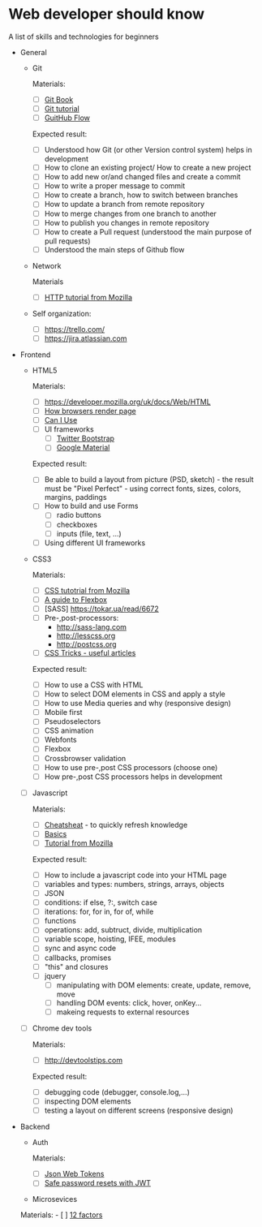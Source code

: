 # Web developer should know
A list of skills and technologies for beginners

- General
  - Git
    
    Materials:
    - [ ] [Git Book](https://git-scm.com/book/uk/v2)
    - [ ] [Git tutorial](https://www.codecademy.com/learn/learn-git)
    - [ ] [GuitHub Flow](https://guides.github.com/introduction/flow)
    
    Expected result:
    - [ ] Understood how Git (or other Version control system) helps in development
    - [ ] How to clone an existing project/ How to create a new project
    - [ ] How to add new or/and changed files and create a commit
    - [ ] How to write a proper message to commit
    - [ ] How to create a branch, how to switch between branches
    - [ ] How to update a branch from remote repository 
    - [ ] How to merge changes from one branch to another
    - [ ] How to publish you changes in remote repository
    - [ ] How to create a Pull request (understood the main purpose of pull requests)
    - [ ] Understood the main steps of Github flow
  - Network
  
    Materials
    - [ ] [HTTP tutorial from Mozilla](https://developer.mozilla.org/uk/docs/Web/HTTP)
  - Self organization:
    - [ ] https://trello.com/
    - [ ] https://jira.atlassian.com
- Frontend
  - HTML5
    
    Materials:
    - [ ] https://developer.mozilla.org/uk/docs/Web/HTML
    - [ ] [How browsers render page](https://habrahabr.ru/post/338840)
    - [ ] [Can I Use](https://caniuse.com)
    - [ ] UI frameworks
      - [ ] [Twitter Bootstrap](http://getbootstrap.com)
      - [ ] [Google Material](http://materializecss.com)
    
    Expected result:
    - [ ] Be able to build a layout from picture (PSD, sketch) - the result must be "Pixel Perfect" - using correct fonts, sizes, colors, margins, paddings
    - [ ] How to build and use Forms
      - [ ] radio buttons
      - [ ] checkboxes
      - [ ] inputs (file, text, ...)
    - [ ] Using different UI frameworks
    
  - CSS3
  
    Materials:
    - [ ] [CSS tutotrial from Mozilla](https://developer.mozilla.org/uk/docs/Web/CSS)
    - [ ] [A guide to Flexbox](https://css-tricks.com/snippets/css/a-guide-to-flexbox)
    - [ ] [SASS] https://tokar.ua/read/6672
    - [ ] Pre-,post-processors: 
      - http://sass-lang.com
      - http://lesscss.org
      - http://postcss.org
    - [ ] [CSS Tricks - useful articles](https://css-tricks.com)
    
    Expected result:
    - [ ] How to use a CSS with HTML
    - [ ] How to select DOM elements in CSS and apply a style
    - [ ] How to use Media queries and why (responsive design)
    - [ ] Mobile first
    - [ ] Pseudoselectors
    - [ ] CSS animation
    - [ ] Webfonts
    - [ ] Flexbox
    - [ ] Crossbrowser validation
    - [ ] How to use pre-,post CSS processors (choose one)
    - [ ] How pre-,post CSS processors helps in development
    
  - [ ] Javascript
  
    Materials:
    - [ ] [Cheatsheat](https://github.com/mbeaudru/modern-js-cheatsheet) - to quickly refresh knowledge
    - [ ] [Basics](https://developer.mozilla.org/uk/docs/Learn/Getting_started_with_the_web/JavaScript_basics)
    - [ ] [Tutorial from Mozilla](https://developer.mozilla.org/uk/docs/Web/JavaScript)
    
    Expected result:
    - [ ] How to include a javascript code into your HTML page
    - [ ] variables and types: numbers, strings, arrays, objects
    - [ ] JSON
    - [ ] conditions: if else, ?:, switch case
    - [ ] iterations: for, for in, for of, while
    - [ ] functions
    - [ ] operations: add, subtruct, divide, multiplication
    - [ ] variable scope, hoisting, IFEE, modules
    - [ ] sync and async code
    - [ ] callbacks, promises
    - [ ] "this" and closures
    - [ ] jquery
      - [ ] manipulating with DOM elements: create, update, remove, move
      - [ ] handling DOM events: click, hover, onKey...
      - [ ] makeing requests to external resources
  - [ ] Chrome dev tools
    
    Materials:
    - [ ] http://devtoolstips.com
   
    Expected result:
    - [ ] debugging code (debugger, console.log,...)
    - [ ] inspecting DOM elements
    - [ ] testing a layout on different screens (responsive design)
- Backend
  - Auth
  
    Materials:
      - [ ] [Json Web Tokens](https://jwt.io/)
      - [ ] [Safe password resets with JWT](https://www.smashingmagazine.com/2017/11/safe-password-resets-with-json-web-tokens/)
  - Microsevices
  
  Materials:
      - [ ] [12 factors](https://12factor.net/)
